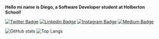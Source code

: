 **Hello mi name is Diego, a Software Developer student at Holberton School!**

[![Twitter Badge](https://img.shields.io/badge/-@XvariaDev-00acee?style=flat&logo=Twitter&logoColor=white)](https://twitter.com/intent/follow?screen_name=XvariaDev "Follow on Twitter")
[![Linkedin Badge](https://img.shields.io/badge/-XvariaDev-blue?style=flat-square&logo=Linkedin&logoColor=white&link=https://www.linkedin.com/in/wisvem/)](https://www.linkedin.com/in/XvariaDev/)
[![Instagram Badge](https://img.shields.io/badge/-dreamahu_-orange?style=flat-square&logo=instagram&logoColor=white&link=https://instagram.com/wisvem/)](https://instagram.com/dreamahu_)
[![Medium Badge](https://img.shields.io/badge/-@XvariaDev-black?style=flat-square&labelColor=black&logo=Medium&link=https://medium.com/@wisvem/)](https://medium.com/@XvariaDev)

![GitHub stats](https://github-readme-stats.vercel.app/api?username=Xvaria&show_icons=true&theme=gotham)
![Top Langs](https://github-readme-stats.vercel.app/api/top-langs/?username=Xvaria&layout=compact&theme=gotham)

<!--
[<img align="left" alt="DFA | Facebook" width="35px" src="https://i.imgur.com/IBjq8wx.png" />][facebook]

[<img align="left" alt="DFA | Instagram" width="35px" src="https://i.imgur.com/M6yBwxS.png" />][instagram]

[<img align="left" alt="DFA | Twitter" width="35px" src="https://i.imgur.com/iYkheW1.png" />][Twitter]

[<img align="left" alt="DFA | Medium" width="50px" src="https://cdn.freebiesupply.com/images/large/2x/medium-icon-white-on-black.png" />][Medium]

[instagram]: https://www.instagram.com/dreamahu_/
[Twitter]: https://www.twitter.com/XvariaDev/
[Medium]: https://www.medium.com/@XvariaDev
-->

